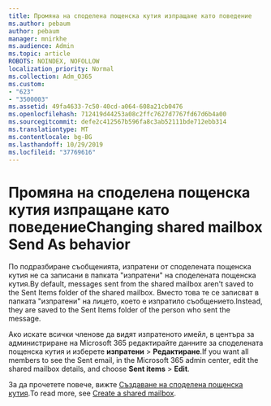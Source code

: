 ```yaml
---
title: Промяна на споделена пощенска кутия изпращане като поведение
ms.author: pebaum
author: pebaum
manager: mnirkhe
ms.audience: Admin
ms.topic: article
ROBOTS: NOINDEX, NOFOLLOW
localization_priority: Normal
ms.collection: Adm_O365
ms.custom:
- "623"
- "3500003"
ms.assetid: 49fa4633-7c50-40cd-a064-608a21cb0476
ms.openlocfilehash: 712419d44253a08c2ffc7627d7767fd67d6b4a00
ms.sourcegitcommit: defe2c412567b596fa8c3ab52111bde712ebb314
ms.translationtype: MT
ms.contentlocale: bg-BG
ms.lasthandoff: 10/29/2019
ms.locfileid: "37769616"
---
```

# <a name="changing-shared-mailbox-send-as-behavior"></a><span data-ttu-id="0cbb6-102">Промяна на споделена пощенска кутия изпращане като поведение</span><span class="sxs-lookup"><span data-stu-id="0cbb6-102">Changing shared mailbox Send As behavior</span></span>

<span data-ttu-id="0cbb6-103">По подразбиране съобщенията, изпратени от споделената пощенска кутия не са записани в папката "изпратени" на споделената пощенска кутия.</span><span class="sxs-lookup"><span data-stu-id="0cbb6-103">By default, messages sent from the shared mailbox aren't saved to the Sent Items folder of the shared mailbox.</span></span> <span data-ttu-id="0cbb6-104">Вместо това те се записват в папката "изпратени" на лицето, което е изпратило съобщението.</span><span class="sxs-lookup"><span data-stu-id="0cbb6-104">Instead, they are saved to the Sent Items folder of the person who sent the message.</span></span>
  
<span data-ttu-id="0cbb6-105">Ако искате всички членове да видят изпратеното имейл, в центъра за администриране на Microsoft 365 редактирайте данните за споделената пощенска кутия и изберете **изпратени** \> **Редактиране**.</span><span class="sxs-lookup"><span data-stu-id="0cbb6-105">If you want all members to see the Sent email, in the Microsoft 365 admin center, edit the shared mailbox details, and choose **Sent items** \> **Edit**.</span></span>
  
<span data-ttu-id="0cbb6-106">За да прочетете повече, вижте [Създаване на споделена пощенска кутия](https://docs.microsoft.com/office365/admin/email/create-a-shared-mailbox).</span><span class="sxs-lookup"><span data-stu-id="0cbb6-106">To read more, see [Create a shared mailbox](https://docs.microsoft.com/office365/admin/email/create-a-shared-mailbox).</span></span>
  